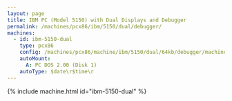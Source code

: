 ```yaml
---
layout: page
title: IBM PC (Model 5150) with Dual Displays and Debugger
permalink: /machines/pcx86/ibm/5150/dual/debugger/
machines:
  - id: ibm-5150-dual
    type: pcx86
    config: /machines/pcx86/machine/ibm/5150/dual/64kb/debugger/machine.json
    autoMount:
      A: PC DOS 2.00 (Disk 1)
    autoType: $date\r$time\r
---
```


{% include machine.html id="ibm-5150-dual" %}
